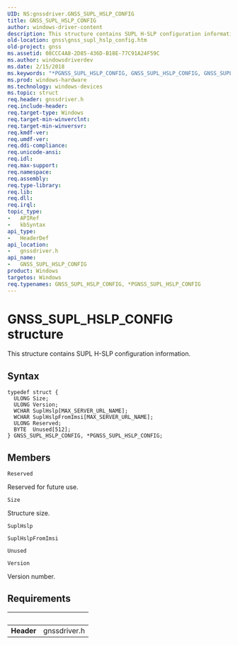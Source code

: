 ```yaml
---
UID: NS:gnssdriver.GNSS_SUPL_HSLP_CONFIG
title: GNSS_SUPL_HSLP_CONFIG
author: windows-driver-content
description: This structure contains SUPL H-SLP configuration information.
old-location: gnss\gnss_supl_hslp_config.htm
old-project: gnss
ms.assetid: 08CCC4A8-2D85-436D-B18E-77C91A24F59C
ms.author: windowsdriverdev
ms.date: 2/15/2018
ms.keywords: "*PGNSS_SUPL_HSLP_CONFIG, GNSS_SUPL_HSLP_CONFIG, GNSS_SUPL_HSLP_CONFIG structure [Sensor Devices], PGNSS_SUPL_HSLP_CONFIG, PGNSS_SUPL_HSLP_CONFIG structure pointer [Sensor Devices], gnss.gnss_supl_hslp_config, gnssdriver/GNSS_SUPL_HSLP_CONFIG, gnssdriver/PGNSS_SUPL_HSLP_CONFIG"
ms.prod: windows-hardware
ms.technology: windows-devices
ms.topic: struct
req.header: gnssdriver.h
req.include-header: 
req.target-type: Windows
req.target-min-winverclnt: 
req.target-min-winversvr: 
req.kmdf-ver: 
req.umdf-ver: 
req.ddi-compliance: 
req.unicode-ansi: 
req.idl: 
req.max-support: 
req.namespace: 
req.assembly: 
req.type-library: 
req.lib: 
req.dll: 
req.irql: 
topic_type:
-	APIRef
-	kbSyntax
api_type:
-	HeaderDef
api_location:
-	gnssdriver.h
api_name:
-	GNSS_SUPL_HSLP_CONFIG
product: Windows
targetos: Windows
req.typenames: GNSS_SUPL_HSLP_CONFIG, *PGNSS_SUPL_HSLP_CONFIG
---
```


# GNSS_SUPL_HSLP_CONFIG structure
This structure contains SUPL H-SLP configuration information.

## Syntax
````
typedef struct {
  ULONG Size;
  ULONG Version;
  WCHAR SuplHslp[MAX_SERVER_URL_NAME];
  WCHAR SuplHslpFromImsi[MAX_SERVER_URL_NAME];
  ULONG Reserved;
  BYTE  Unused[512];
} GNSS_SUPL_HSLP_CONFIG, *PGNSS_SUPL_HSLP_CONFIG;
````

## Members


`Reserved`

Reserved for future use.

`Size`

Structure size.

`SuplHslp`



`SuplHslpFromImsi`



`Unused`



`Version`

Version number.


## Requirements
| &nbsp; | &nbsp; |
| ---- |:---- |
| **Header** | gnssdriver.h |
